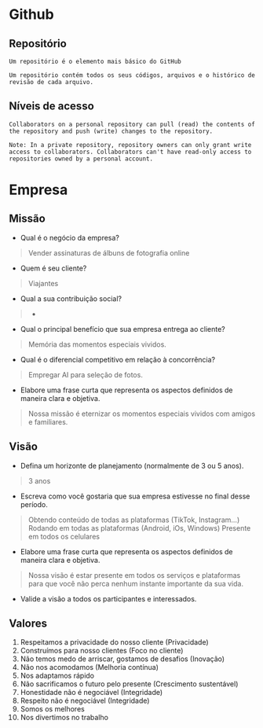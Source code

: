 # Github
## Repositório
    Um repositório é o elemento mais básico do GitHub
    
    Um repositório contém todos os seus códigos, arquivos e o histórico de revisão de cada arquivo. 

## Níveis de acesso

    Collaborators on a personal repository can pull (read) the contents of the repository and push (write) changes to the repository.

    Note: In a private repository, repository owners can only grant write access to collaborators. Collaborators can't have read-only access to repositories owned by a personal account.


# Empresa

## Missão
* Qual é o negócio da empresa? 
> Vender assinaturas de álbuns de fotografia online

* Quem é seu cliente? 
> Viajantes

* Qual a sua contribuição social?
> -

* Qual o principal benefício que sua empresa entrega ao cliente? 
> Memória das momentos especiais vividos.

* Qual é o diferencial competitivo em relação à concorrência? 
> Empregar AI para seleção de fotos.

* Elabore uma frase curta que representa os aspectos definidos de maneira clara e objetiva.
> Nossa missão é eternizar os momentos especiais vividos com amigos e familiares.

## Visão
* Defina um horizonte de planejamento (normalmente de 3 ou 5 anos). 
> 3 anos

* Escreva como você gostaria que sua empresa estivesse no final desse período.
> Obtendo conteúdo de todas as plataformas (TikTok, Instagram...)
> Rodando em todas as plataformas (Android, iOs, Windows)
> Presente em todos os celulares

* Elabore uma frase curta que representa os aspectos definidos de maneira clara e objetiva.
> Nossa visão é estar presente em todos os serviços e plataformas para que você não perca nenhum instante importante da sua vida.

* Valide a visão a todos os participantes e interessados. 


## Valores
1. Respeitamos a privacidade do nosso cliente (Privacidade)
1. Construímos para nosso clientes (Foco no cliente)
1. Não temos medo de arriscar, gostamos de desafios (Inovação)
1. Não nos acomodamos (Melhoria contínua)
1. Nos adaptamos rápido
1. Não sacrificamos o futuro pelo presente (Crescimento sustentável)
1. Honestidade não é negociável (Integridade)
1. Respeito não é negociável (Integridade)
1. Somos os melhores 
1. Nos divertimos no trabalho 
